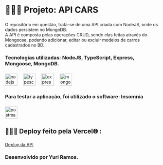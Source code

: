 <h1 align="left">👨🏽‍💻 Projeto: API CARS</h1>

###

<p align="left">O repositório em questão, trata-se de uma API criada com NodeJS, onde os dados persistem no MongoDB. <br>A API é composta pelas operações CRUD, sendo elas feitas através do Mongoose, podendo adicionar, editar ou excluir modelos de carros cadastrados no BD.</p>

###

<h3 align="left">Tecnologias utilizadas: NodeJS, TypeScript, Express, Mongoose, MongoDB.</h3>

###

<div align="left">
  <img src="https://cdn.jsdelivr.net/gh/devicons/devicon/icons/nodejs/nodejs-original.svg" height="40" alt="nodejs logo"  />
  <img width="12" />
  <img src="https://cdn.jsdelivr.net/gh/devicons/devicon/icons/typescript/typescript-original.svg" height="40" alt="typescript logo"  />
  <img width="12" />
  <img src="https://cdn.jsdelivr.net/gh/devicons/devicon/icons/express/express-original.svg" height="40" alt="express logo"  />
  <img width="12" />
  <img src="https://cdn.jsdelivr.net/gh/devicons/devicon/icons/mongodb/mongodb-original.svg" height="40" alt="mongodb logo"  />
</div>

###

<h3 align="left">Para testar a aplicação, foi utilizado o software: Insomnia</h3>

###

<div align="left">
  <img src="https://insomnia.rest/images/insomnia-logo.svg" height="40" alt="postman logo"  />
</div>

###

<h2 align="left">👩🏽‍💻 Deploy feito pela Vercel🌐 : </h2>

###
<a href="https://api-cars-mongoose.vercel.app/cars"> Deploy da API </a>

<h3 align="left">Desenvolvido por Yuri Ramos.</h3>

###

